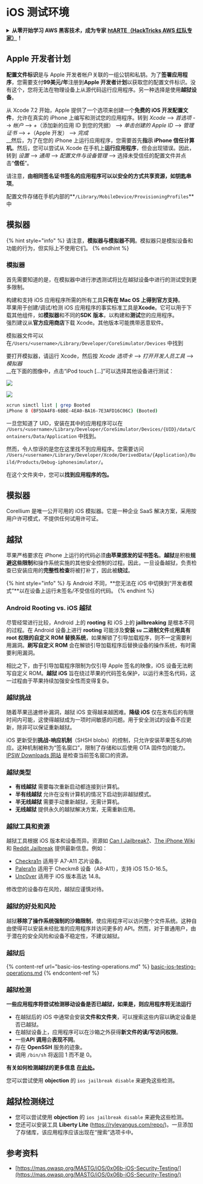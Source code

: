 # iOS 测试环境

<details>

<summary><strong>从零开始学习 AWS 黑客技术，成为专家</strong> <a href="https://training.hacktricks.xyz/courses/arte"><strong>htARTE（HackTricks AWS 红队专家）</strong></a><strong>！</strong></summary>

支持 HackTricks 的其他方式：

* 如果您想看到您的**公司在 HackTricks 中做广告**或**下载 HackTricks 的 PDF**，请查看[**订阅计划**](https://github.com/sponsors/carlospolop)!
* 获取[**官方 PEASS & HackTricks 商品**](https://peass.creator-spring.com)
* 探索[**PEASS 家族**](https://opensea.io/collection/the-peass-family)，我们的独家[**NFT**](https://opensea.io/collection/the-peass-family)收藏品
* **加入** 💬 [**Discord 群组**](https://discord.gg/hRep4RUj7f) 或 [**电报群组**](https://t.me/peass) 或在 **Twitter** 🐦 [**@carlospolopm**](https://twitter.com/hacktricks\_live)** 上关注**我们。
* 通过向 [**HackTricks**](https://github.com/carlospolop/hacktricks) 和 [**HackTricks Cloud**](https://github.com/carlospolop/hacktricks-cloud) github 仓库提交 PR 来分享您的黑客技巧。

</details>

## Apple 开发者计划

**配置文件标识**是与 Apple 开发者帐户关联的一组公钥和私钥。为了**签署应用程序**，您需要支付**99美元/年**注册到**Apple 开发者计划**以获取您的配置文件标识。没有这个，您将无法在物理设备上从源代码运行应用程序。另一种选择是使用**越狱设备**。

从 Xcode 7.2 开始，Apple 提供了一个选项来创建一个**免费的 iOS 开发配置文件**，允许在真实的 iPhone 上编写和测试您的应用程序。转到 _Xcode_ --> _首选项_ --> _帐户_ --> _+_（添加新的应用 ID 到您的凭据） --> _单击创建的 Apple ID_ --> _管理证书_ --> _+_（Apple 开发） --> _完成_\
\_\_然后，为了在您的 iPhone 上运行应用程序，您需要首先**指示 iPhone 信任计算机**。然后，您可以尝试从 Xcode 在手机上**运行应用程序**，但会出现错误。因此，转到 _设置_ --> _通用_ --> _配置文件与设备管理_ --> 选择未受信任的配置文件并点击“**信任**”。

请注意，**由相同签名证书签名的应用程序可以以安全的方式共享资源，如钥匙串项**。

配置文件存储在手机内部的**`/Library/MobileDevice/ProvisioningProfiles`** 中

## **模拟器**

{% hint style="info" %}
请注意，**模拟器与模拟器不同**。模拟器只是模拟设备和功能的行为，但实际上不使用它们。
{% endhint %}

### **模拟器**

首先需要知道的是，在模拟器中进行渗透测试将比在越狱设备中进行的测试受到更多限制。

构建和支持 iOS 应用程序所需的所有工具**只有在 Mac OS 上得到官方支持**。\
苹果用于创建/调试/检测 iOS 应用程序的事实标准工具是**Xcode**。它可以用于下载其他组件，如**模拟器**和不同的**SDK** **版本**，以构建和**测试**您的应用程序。\
强烈建议从**官方应用商店**下载 Xcode。其他版本可能携带恶意软件。

模拟器文件可以在`/Users/<username>/Library/Developer/CoreSimulator/Devices` 中找到

要打开模拟器，请运行 Xcode，然后按 _Xcode 选项卡_ --> _打开开发人员工具_ --> _模拟器_\
\_\_在下面的图像中，点击“iPod touch \[...]”可以选择其他设备进行测试：

![](<../../.gitbook/assets/image (270).png>)

![](<../../.gitbook/assets/image (520).png>)
```bash
xcrun simctl list | grep Booted
iPhone 8 (BF5DA4F8-6BBE-4EA0-BA16-7E3AFD16C06C) (Booted)
```
一旦您知道了 UID，安装在其中的应用程序可以在 `/Users/<username>/Library/Developer/CoreSimulator/Devices/{UID}/data/Containers/Data/Application` 中找到。

然而，令人惊讶的是您在这里找不到应用程序。您需要访问 `/Users/<username>/Library/Developer/Xcode/DerivedData/{Application}/Build/Products/Debug-iphonesimulator/`。

在这个文件夹中，您可以**找到应用程序的包。**

## 模拟器

Corellium 是唯一公开可用的 iOS 模拟器。它是一种企业 SaaS 解决方案，采用按用户许可模式，不提供任何试用许可证。

## 越狱

苹果严格要求在 iPhone 上运行的代码必须**由苹果颁发的证书签名**。**越狱**是积极**规避这些限制**和操作系统实施的其他安全控制的过程。因此，一旦设备越狱，负责检查已安装应用的**完整性检查**将被打补丁，因此被**绕过**。

{% hint style="info" %}
与 Android 不同，**您无法在 iOS 中切换到“开发者模式”**以在设备上运行未签名/不受信任的代码。
{% endhint %}

### Android Rooting vs. iOS 越狱

尽管经常进行比较，Android 上的 **rooting** 和 iOS 上的 **jailbreaking** 是根本不同的过程。在 Android 设备上进行 **rooting** 可能涉及**安装 `su` 二进制文件**或**用具有 root 权限的自定义 ROM 替换系统**，如果解锁了引导加载程序，则不一定需要利用漏洞。**刷写自定义 ROM** 会在解锁引导加载程序后替换设备的操作系统，有时需要利用漏洞。

相比之下，由于引导加载程序限制为仅引导 Apple 签名的映像，iOS 设备无法刷写自定义 ROM。**越狱 iOS** 旨在绕过苹果的代码签名保护，以运行未签名代码，这一过程由于苹果持续加强安全性而变得复杂。

### 越狱挑战

随着苹果迅速修补漏洞，越狱 iOS 变得越来越困难。**降级 iOS** 仅在发布后的有限时间内可能，这使得越狱成为一项时间敏感的问题。用于安全测试的设备不应更新，除非可以保证重新越狱。

iOS 更新受到**挑战-响应机制**（SHSH blobs）的控制，只允许安装苹果签名的响应。这种机制被称为“签名窗口”，限制了存储和以后使用 OTA 固件包的能力。[IPSW Downloads 网站](https://ipsw.me) 是检查当前签名窗口的资源。

### 越狱类型

* **有线越狱** 需要每次重新启动都连接到计算机。
* **半有线越狱** 允许在没有计算机的情况下启动到非越狱模式。
* **半无线越狱** 需要手动重新越狱，无需计算机。
* **无线越狱** 提供永久的越狱解决方案，无需重新应用。

### 越狱工具和资源

越狱工具根据 iOS 版本和设备而异。资源如 [Can I Jailbreak?](https://canijailbreak.com)、[The iPhone Wiki](https://www.theiphonewiki.com) 和 [Reddit Jailbreak](https://www.reddit.com/r/jailbreak/) 提供最新信息。例如：

* [Checkra1n](https://checkra.in/) 适用于 A7-A11 芯片设备。
* [Palera1n](https://palera.in/) 适用于 Checkm8 设备（A8-A11），支持 iOS 15.0-16.5。
* [Unc0ver](https://unc0ver.dev/) 适用于 iOS 版本高达 14.8。

修改您的设备存在风险，越狱应谨慎对待。

### 越狱的好处和风险

越狱**移除了操作系统强制的沙箱限制**，使应用程序可以访问整个文件系统。这种自由使得可以安装未经批准的应用程序并访问更多的 API。然而，对于普通用户，由于潜在的安全风险和设备不稳定性，不建议越狱。

### **越狱后**

{% content-ref url="basic-ios-testing-operations.md" %}
[basic-ios-testing-operations.md](basic-ios-testing-operations.md)
{% endcontent-ref %}

### **越狱检测**

**一些应用程序将尝试检测移动设备是否已越狱，如果是，则应用程序将无法运行**

* 在越狱后的 iOS 中通常会安装**文件和文件夹**，可以搜索这些内容以确定设备是否已越狱。
* 在越狱设备上，应用程序可以在沙箱之外获得**新文件的读/写访问权限**。
* 一些**API 调用**会**表现不同**。
* 存在 **OpenSSH** 服务的迹象。
* 调用 `/bin/sh` 将返回 1 而不是 0。

**有关如何检测越狱的更多信息** [**在此处**](https://www.trustwave.com/en-us/resources/blogs/spiderlabs-blog/jailbreak-detection-methods/)**。**

您可以尝试使用 **objection** 的 `ios jailbreak disable` 来避免这些检测。

## **越狱检测绕过**

* 您可以尝试使用 **objection** 的 `ios jailbreak disable` 来避免这些检测。
* 您还可以安装工具 **Liberty Lite** (https://ryleyangus.com/repo/)。一旦添加了存储库，该应用程序应该出现在“搜索”选项卡中。

## 参考资料

* [https://mas.owasp.org/MASTG/iOS/0x06b-iOS-Security-Testing/](https://mas.owasp.org/MASTG/iOS/0x06b-iOS-Security-Testing/)
